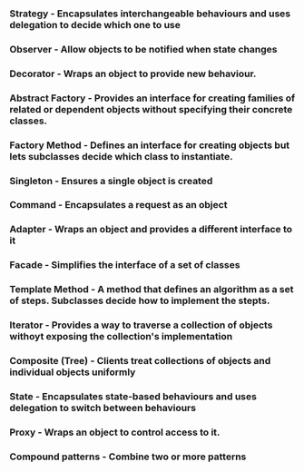 ### Strategy - Encapsulates interchangeable behaviours and uses delegation to decide which one to use
### Observer - Allow objects to be notified when state changes
### Decorator - Wraps an object to provide new behaviour.
### Abstract Factory - Provides an interface for creating families of related or dependent objects without specifying their concrete classes.
### Factory Method - Defines an interface for creating objects but lets subclasses decide which class to instantiate.
### Singleton - Ensures a single object is created
### Command - Encapsulates a request as an object
### Adapter - Wraps an object and provides a different interface to it
### Facade - Simplifies the interface of a set of classes
### Template Method - A method that defines an algorithm as a set of steps. Subclasses decide how to implement the stepts.
### Iterator - Provides a way to traverse a collection of objects withoyt exposing the collection's implementation
### Composite (Tree) - Clients treat collections of objects and individual objects uniformly
### State - Encapsulates state-based behaviours and uses delegation to switch between behaviours
### Proxy - Wraps an object to control access to it.

### Compound patterns - Combine two or more patterns
